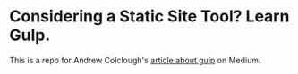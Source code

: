 # Considering a Static Site Tool? Learn Gulp.

This is a repo for Andrew Colclough's [article about gulp](https://medium.com/objects-in-space/considering-a-static-site-tool-learn-gulp-2fd5f9821fc4) on Medium.
